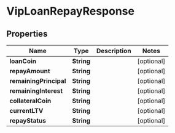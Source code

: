 

# VipLoanRepayResponse


## Properties

| Name | Type | Description | Notes |
|------------ | ------------- | ------------- | -------------|
|**loanCoin** | **String** |  |  [optional] |
|**repayAmount** | **String** |  |  [optional] |
|**remainingPrincipal** | **String** |  |  [optional] |
|**remainingInterest** | **String** |  |  [optional] |
|**collateralCoin** | **String** |  |  [optional] |
|**currentLTV** | **String** |  |  [optional] |
|**repayStatus** | **String** |  |  [optional] |



